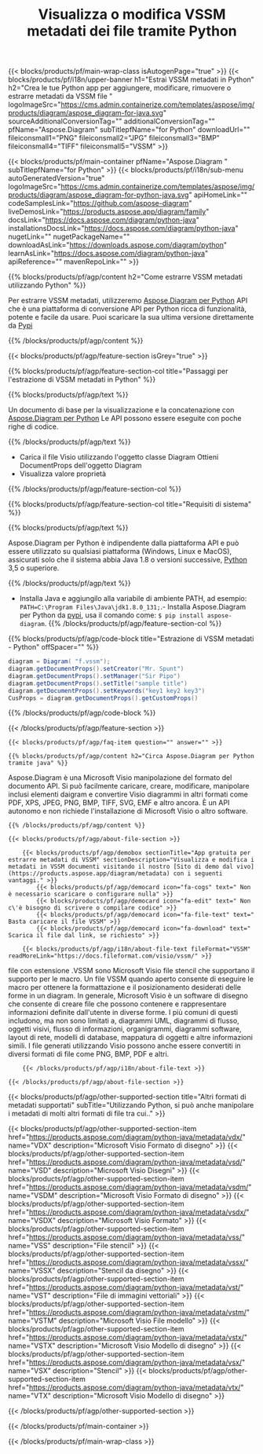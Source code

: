 ﻿---
title: Visualizza o modifica VSSM metadati dei file tramite Python 
weight: 3150
url: /it/python-java/metadata/vssm/ 
description: Python codice di esempio per modificare o visualizzare VSSM metadati all'interno di qualsiasi applicazione basata su Python. 
---
{{< blocks/products/pf/main-wrap-class isAutogenPage="true" >}}
{{< blocks/products/pf/i18n/upper-banner h1="Estrai VSSM metadati in Python" h2="Crea le tue Python app per aggiungere, modificare, rimuovere o estrarre metadati da VSSM file " logoImageSrc="https://cms.admin.containerize.com/templates/aspose/img/products/diagram/aspose_diagram-for-java.svg" sourceAdditionalConversionTag="" additionalConversionTag="" pfName="Aspose.Diagram" subTitlepfName="for Python" downloadUrl="" fileiconsmall1="PNG" fileiconsmall2="JPG" fileiconsmall3="BMP" fileiconsmall4="TIFF" fileiconsmall5="VSSM" >}}

{{< blocks/products/pf/main-container pfName="Aspose.Diagram " subTitlepfName="for Python" >}}
{{< blocks/products/pf/i18n/sub-menu autoGeneratedVersion="true" logoImageSrc="https://cms.admin.containerize.com/templates/aspose/img/products/diagram/aspose_diagram-for-python-java.svg" apiHomeLink="" codeSamplesLink="https://github.com/aspose-diagram" liveDemosLink="https://products.aspose.app/diagram/family" docsLink="https://docs.aspose.com/diagram/python-java" installationsDocsLink="https://docs.aspose.com/diagram/python-java" nugetLink="" nugetPackageName="" downloadAsLink="https://downloads.aspose.com/diagram/python" learnAsLink="https://docs.aspose.com/diagram/python-java" apiReference="" mavenRepoLink="" >}}


{{% blocks/products/pf/agp/content h2="Come estrarre VSSM metadati utilizzando Python" %}}

 Per estrarre VSSM metadati, utilizzeremo
 [Aspose.Diagram per Python](https://products.aspose.com/diagram/python-java/) 
 API che è una piattaforma di conversione API per Python ricca di funzionalità, potente e facile da usare. Puoi scaricare la sua ultima versione direttamente da
 [Pypi](https://pypi.org/project/aspose-diagram/) 

{{% /blocks/products/pf/agp/content %}}

{{< blocks/products/pf/agp/feature-section isGrey="true" >}}

{{% blocks/products/pf/agp/feature-section-col title="Passaggi per l\'estrazione di VSSM metadati in Python" %}}

{{% blocks/products/pf/agp/text %}}

 Un documento di base per la visualizzazione e la concatenazione con
 [Aspose.Diagram per Python](https://products.aspose.com/diagram/python-java) 
 Le API possono essere eseguite con poche righe di codice.

{{% /blocks/products/pf/agp/text %}}

+ Carica il file Visio utilizzando l'oggetto classe Diagram
Ottieni DocumentProps dell'oggetto Diagram
+ Visualizza valore proprietà

{{% /blocks/products/pf/agp/feature-section-col %}}

{{% blocks/products/pf/agp/feature-section-col title="Requisiti di sistema" %}}

{{% blocks/products/pf/agp/text %}}

 Aspose.Diagram per Python è indipendente dalla piattaforma API e può essere utilizzato su qualsiasi piattaforma (Windows, Linux e MacOS), assicurati solo che il sistema abbia Java 1.8 o versioni successive, [Python](https://www.python.org/downloads/) 3,5 o superiore. 

{{% /blocks/products/pf/agp/text %}}

- Installa Java e aggiungilo alla variabile di ambiente PATH, ad esempio: <code>PATH=C:\Program Files\Java\jdk1.8.0_131;</code>.- Installa Aspose.Diagram per Python da <a href="https://pypi.org/project/aspose-diagram/">pypi</a>, usa il comando come: <code>$ pip install aspose-diagram</code>.
{{% /blocks/products/pf/agp/feature-section-col %}}

{{% blocks/products/pf/agp/code-block title="Estrazione di VSSM metadati - Python" offSpacer="" %}}

```cs
diagram = Diagram( "f.vssm");
diagram.getDocumentProps().setCreator("Mr. Spunt")
diagram.getDocumentProps().setManager("Sir Pipo")
diagram.getDocumentProps().setTitle("sample title")
diagram.getDocumentProps().setKeywords("key1 key2 key3")
CusProps = diagram.getDocumentProps().getCustomProps()


```

{{% /blocks/products/pf/agp/code-block %}}

{{< /blocks/products/pf/agp/feature-section >}}

    {{< blocks/products/pf/agp/faq-item question="" answer="" >}}
 

<!-- aboutfile Starts -->

    {{% blocks/products/pf/agp/content h2="Circa Aspose.Diagram per Python tramite java" %}}

 Aspose.Diagram è una Microsoft Visio manipolazione del formato del documento API. Si può facilmente caricare, creare, modificare, manipolare inclusi elementi daigram e convertire Visio diagrammi in altri formati come PDF, XPS, JPEG, PNG, BMP, TIFF, SVG, EMF e altro ancora. È un API autonomo e non richiede l'installazione di Microsoft Visio o altro software.  



    {{% /blocks/products/pf/agp/content %}}

    {{< blocks/products/pf/agp/about-file-section >}}

        {{< blocks/products/pf/agp/demobox sectionTitle="App gratuita per estrarre metadati di VSSM" sectionDescription="Visualizza e modifica i metadati in VSSM documenti visitando il nostro [Sito di demo dal vivo](https://products.aspose.app/diagram/metadata) con i seguenti vantaggi." >}}
            {{< blocks/products/pf/agp/democard icon="fa-cogs" text=" Non è necessario scaricare o configurare nulla" >}}
            {{< blocks/products/pf/agp/democard icon="fa-edit" text=" Non c\'è bisogno di scrivere o compilare codice" >}}
            {{< blocks/products/pf/agp/democard icon="fa-file-text" text=" Basta caricare il file VSSM" >}}
            {{< blocks/products/pf/agp/democard icon="fa-download" text=" Scarica il file dal link, se richiesto" >}}

        {{< blocks/products/pf/agp/i18n/about-file-text fileFormat="VSSM" readMoreLink="https://docs.fileformat.com/visio/vssm/" >}}
file con estensione .VSSM sono Microsoft Visio file stencil che supportano il supporto per le macro. Un file VSSM quando aperto consente di eseguire le macro per ottenere la formattazione e il posizionamento desiderati delle forme in un diagram. In generale, Microsoft Visio è un software di disegno che consente di creare file che possono contenere e rappresentare informazioni definite dall'utente in diverse forme. I più comuni di questi includono, ma non sono limitati a, diagrammi UML, diagrammi di flusso, oggetti visivi, flusso di informazioni, organigrammi, diagrammi software, layout di rete, modelli di database, mappatura di oggetti e altre informazioni simili. I file generati utilizzando Visio possono anche essere convertiti in diversi formati di file come PNG, BMP, PDF e altri.  

        {{< /blocks/products/pf/agp/i18n/about-file-text >}}

    {{< /blocks/products/pf/agp/about-file-section >}}

<!-- aboutfile Ends -->

{{< blocks/products/pf/agp/other-supported-section title="Altri formati di metadati supportati" subTitle="Utilizzando Python, si può anche manipolare i metadati di molti altri formati di file tra cui.." >}}

{{< blocks/products/pf/agp/other-supported-section-item href="https://products.aspose.com/diagram/python-java/metadata/vdx/" name="VDX" description="Microsoft Visio Formato di disegno" >}}
{{< blocks/products/pf/agp/other-supported-section-item href="https://products.aspose.com/diagram/python-java/metadata/vsd/" name="VSD" description="Microsoft Visio Disegni" >}}
{{< blocks/products/pf/agp/other-supported-section-item href="https://products.aspose.com/diagram/python-java/metadata/vsdm/" name="VSDM" description="Microsoft Visio Formato di disegno" >}}
{{< blocks/products/pf/agp/other-supported-section-item href="https://products.aspose.com/diagram/python-java/metadata/vsdx/" name="VSDX" description="Microsoft Visio Formato" >}}
{{< blocks/products/pf/agp/other-supported-section-item href="https://products.aspose.com/diagram/python-java/metadata/vss/" name="VSS" description="File stencil" >}}
{{< blocks/products/pf/agp/other-supported-section-item href="https://products.aspose.com/diagram/python-java/metadata/vssx/" name="VSSX" description="Stencil da disegno" >}}
{{< blocks/products/pf/agp/other-supported-section-item href="https://products.aspose.com/diagram/python-java/metadata/vst/" name="VST" description="File di immagini vettoriali" >}}
{{< blocks/products/pf/agp/other-supported-section-item href="https://products.aspose.com/diagram/python-java/metadata/vstm/" name="VSTM" description="Microsoft Visio File modello" >}}
{{< blocks/products/pf/agp/other-supported-section-item href="https://products.aspose.com/diagram/python-java/metadata/vstx/" name="VSTX" description="Microsoft Visio Modello di disegno" >}}
{{< blocks/products/pf/agp/other-supported-section-item href="https://products.aspose.com/diagram/python-java/metadata/vsx/" name="VSX" description="Stencil" >}}
{{< blocks/products/pf/agp/other-supported-section-item href="https://products.aspose.com/diagram/python-java/metadata/vtx/" name="VTX" description="Microsoft Visio Modello di disegno" >}}

{{< /blocks/products/pf/agp/other-supported-section >}}

{{< /blocks/products/pf/main-container >}}
    
{{< /blocks/products/pf/main-wrap-class >}}